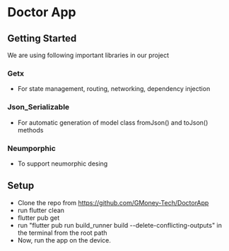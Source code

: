# Doctor App

## Getting Started

We are using following important libraries in our project

### Getx
- For state management, routing, networking, dependency injection

### Json_Serializable
- For automatic generation of model class fromJson() and toJson() methods

### Neumporphic
- To support neumorphic desing


## Setup
- Clone the repo from https://github.com/GMoney-Tech/DoctorApp
- run flutter clean
- flutter pub get  
- run "flutter pub run build_runner build --delete-conflicting-outputs" in the terminal from the root path
- Now, run the app on the device.
